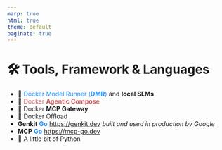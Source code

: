 ```yaml
---
marp: true
html: true
theme: default
paginate: true
---
```

<style>
.dodgerblue {
  color: dodgerblue;
}
.indianred {
  color: indianred;
}
</style>
# 🛠️ Tools, Framework & Languages

- 🤖 <span class="dodgerblue">Docker Model Runner (**DMR**)</span> and **local SLMs**
- 🐙 <span class="indianred">Docker **Agentic Compose**</span>
- 📡 Docker **MCP Gateway**
- 🚀 Docker Offload
- **Genkit** <span class="dodgerblue">**Go**</span> https://genkit.dev *built and used in production by Google*
- **MCP** <span class="dodgerblue">**Go**</span> https://mcp-go.dev
- 🐍 A little bit of Python